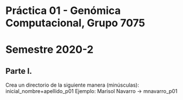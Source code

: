 # Práctica 01 - Genómica Computacional, Grupo 7075
# Semestre 2020-2

## Parte I.
Crea un directorio de la siguiente manera (minúsculas): inicial_nombre+apellido_p01
Ejemplo: Marisol Navarro -> mnavarro_p01
